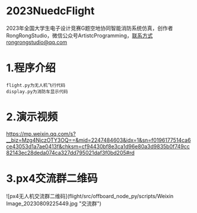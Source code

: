 # 2023NuedcFlight
2023年全国大学生电子设计竞赛G题空地协同智能消防系统仿真，创作者RongRongStudio，微信公众号ArtistcProgramming，联系方式rongrongstudio@qq.com
# 1.程序介绍
    flight.py为无人机飞行代码
    display.py为消防车显示代码
# 2.演示视频
https://mp.weixin.qq.com/s?__biz=Mzg4NjczOTY3OQ==&mid=2247484603&idx=1&sn=f0196177514ca6ce43053d1a7ae0413f&chksm=cf94430bf8e3ca1d96e80a3d9835b0f749cc82143ec28deda074ca327dd795021daf3f0bd205#rd
# 3.px4交流群二维码
![px4无人机交流群二维码](flight/src/offboard_node_py/scripts/Weixin Image_20230809225449.jpg "交流群")
